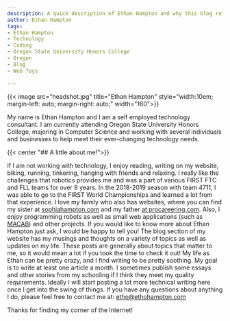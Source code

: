 ```yaml
---
description: A quick description of Ethan Hampton and why this blog reflects the passions that Ethan Hampton has for the world
author: Ethan Hampton
tags:
- Ethan Hampton
- Technology
- Coding
- Oregon State University Honors College
- Oregon
- Blog
- Web Toys

---
```

{{< image src="headshot.jpg" title="Ethan Hampton" style="width:10em; margin-left: auto; margin-right: auto;" width="160">}}


My name is Ethan Hampton and I am a self employed technology consultant. I am currently attending Oregon State University Honors College, majoring in Computer Science and working with several individuals and businesses to help meet their ever-changing technology needs.

{{< center "## A little about me!">}}

If I am not working with technology, I enjoy reading, writing on my website, biking, running, tinkering, hanging with friends and relaxing. I really like the challenges that robotics provides me and was a part of various FIRST FTC and FLL teams for over 9 years. In the 2018-2019 season with team 4711, I was able to go to the FIRST World Championships and learned a lot from that experience. I love my family who also has websites, where you can find my sister at [sophiahampton.com](https://sophiahampton.com) and my father [at procareering.com](http://www.procareering.com/). Also, I enjoy programming robots as well as small web applications (such as [MACAB](https://abday.ethohampton.com/?utm_source=website&utm_medium=link&utm_campaign=EthanHamptonHomePage)) and other projects. If you would like to know more about Ethan Hampton just ask, I would be happy to tell you! The blog section of my website has my musings and thoughts on a variety of topics as well as updates on my life. These posts are generally about topics that matter to me, so it would mean a lot if you took the time to check it out! My life as Ethan can be pretty crazy, and I find writing to be pretty soothing. My goal is to write at least one article a month. I sometimes publish some essays and other stories from my schooling if I think they meet my quality requirements. Ideally I will start posting a lot more technical writing here once I get into the swing of things. If you have any questions about anything I do, please feel free to contact me at: etho@ethohampton.com

Thanks for finding my corner of the Internet!
